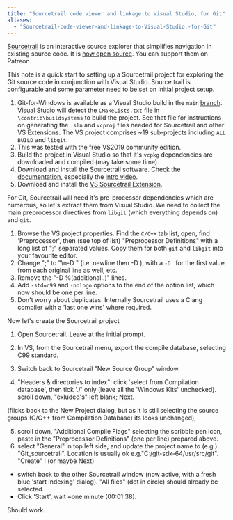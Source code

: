 ```yaml
---
title: "Sourcetrail code viewer and linkage to Visual Studio, for Git"
aliases:
  - "Sourcetrail-code-viewer-and-linkage-to-Visual-Studio,-for-Git"
---
```

[Sourcetrail](https://www.sourcetrail.com) is an interactive source explorer that simplifies navigation in existing source code. It is [now open source](https://www.sourcetrail.com/blog/open_source/). You can support them on Patreon.

This note is a quick start to setting up a Sourcetrail project for exploring the Git source code in conjunction with Visual Studio. Source trail is configurable and some parameter need to be set on initial project setup.

1. Git-for-Windows is available as a Visual Studio build in the `main` [branch](https://github.com/git-for-windows/git/tree/main). Visual Studio will detect the `CMakeLists.txt` file in `\contrib\buildsystems` to build the project. See that file for instructions on generating the `.sln` and `vcproj` files needed for Sourcetrail and other VS Extensions. The VS project comprises ~19 sub-projects including `ALL BUILD` and `libgit`.
2. This was tested with the free VS2019 community edition.
3. Build the project in Visual Studio so that it's `vcpkg` dependencies are downloaded and compiled (may take some time).
4. Download and install the Sourcetrail software. Check the [documentation](https://www.sourcetrail.com/documentation/), especially the [intro video](https://youtu.be/7fguPwKR_7Y).
5. Download and install the [VS Sourcetrail Extension](https://marketplace.visualstudio.com/items?itemName=vs-publisher-1208751.SourcetrailExtension).

For Git, Sourcetrail will need it's pre-processor dependencies which are numerous, so let's extract them from Visual Studio. We need to collect the main preprocessor directives from `libgit` (which everything depends on) and `git`.

1. Browse the VS project properties. Find the `C/C++` tab list, open, find 'Preprocessor', then (see top of list) "Preprocessor Definitions" with a long list of ";" separated values. Copy them for both `git` and `libgit` into your favourite editor.
2. Change ";" to "\n-D " (i.e. newline then -D ), with a `-D ` for the first value from each original line as well, etc.
3. Remove the "-D %(additional..)" lines.
4. Add `-std=c99` and `-nologo` options to the end of the option list, which now should be one per line.
5. Don't worry about duplicates. Internally Sourcetrail uses a Clang compiler with a 'last one wins' where required.

Now let's create the Sourcetrail project
1. Open Sourcetrail. Leave at the initial prompt.
2. In VS, from the Sourcetrail menu, export the compile database, selecting C99 standard.
3. Switch back to Sourcetrail "New Source Group" window.

4. "Headers & directories to index": click 'select from Compilation database', then tick './' only (leave all the 'Windows Kits' unchecked). scroll down, "exluded's" left blank; Next.

(flicks back to the New Project dialog, but as it is still selecting the source groups (C/C++ from Compilation Database) its looks unchanged),

5. scroll down, "Additional Compile Flags" selecting the scribble pen icon, paste in the "Preprocessor Definitions" (one per line) prepared above.
6. select "General" in top left side, and update the project name to (e.g.) "Git_sourcetrail". Location is usually ok e.g."C:/git-sdk-64/usr/src/git".
"Create" ! (or maybe Next)

* switch back to the other Sourcetrail window (now active, with a fresh blue 'start Indexing' dialog). "All files" (dot in circle) should already be selected.
* Click 'Start', wait ~one minute (00:01:38).

Should work.